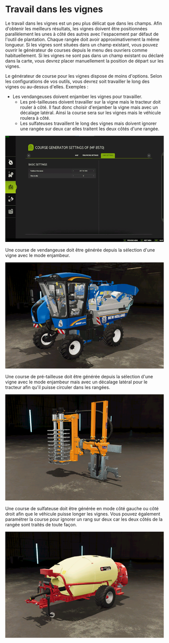 # Travail dans les vignes


Le travail dans les vignes est un peu plus délicat que dans les champs.
Afin d'obtenir les meilleurs résultats, les vignes doivent être positionnées parallèlement les unes à côté des autres avec l'espacement par défaut de l'outil de plantation. Chaque rangée doit avoir approximativement la même longueur.
Si les vignes sont situées dans un champ existant, vous pouvez ouvrir le générateur de courses depuis le menu des ouvriers comme habituellement.
Si les vignes ne sont pas dans un champ existant ou déclaré dans la carte, vous devrez placer manuellement la position de départ sur les vignes.



Le générateur de course pour les vignes dispose de moins d'options. Selon les configurations de vos outils, vous devrez soit travailler le long des vignes ou au-dessus d'elles. 
Exemples :  
 - Les vendangeuses doivent enjamber les vignes pour travailler.
    - Les pré-tailleuses doivent travailler sur la vigne mais le tracteur doit rouler à côté. Il faut donc choisir d'enjamber la vigne mais avec un décalage latéral.  Ainsi la course sera sur les vignes mais le véhicule roulera à côté.
    - Les sulfateuses travaillent le long des vignes mais doivent ignorer une rangée sur deux car elles traitent les deux côtés d'une rangée.


![Image](https://raw.githubusercontent.com/Jan2903/CourseplayHelp/refs/heads/main/translation_data/vineworkgen_0_0_765_510.png)


Une course de vendangeuse doit être générée depuis la sélection d'une vigne avec le mode enjambeur.


![Image](https://raw.githubusercontent.com/Jan2903/CourseplayHelp/refs/heads/main/translation_data/vineworkharvest_0_0_765_510.png)


Une course de pré-tailleuse  doit être générée depuis la sélection d'une vigne avec le mode enjambeur mais avec un décalage latéral pour le tracteur afin qu'il puisse circuler dans les rangées.


![Image](https://raw.githubusercontent.com/Jan2903/CourseplayHelp/refs/heads/main/translation_data/vineworkpruner_0_0_765_510.png)


Une course de sulfateuse doit être générée en mode côté gauche ou côté droit afin que le véhicule puisse longer les vignes. Vous pouvez également paramétrer la course pour ignorer un rang sur deux car les deux côtés de la rangée sont traités de toute façon.


![Image](https://raw.githubusercontent.com/Jan2903/CourseplayHelp/refs/heads/main/translation_data/vineworkspray_0_0_765_510.png)

